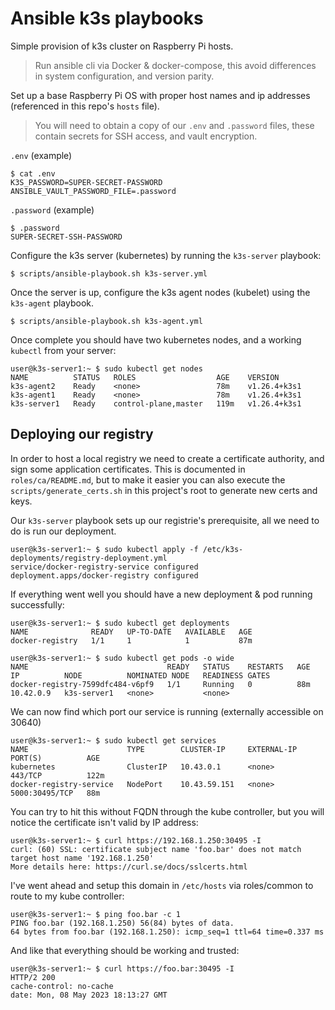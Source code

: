 # Ansible k3s playbooks

Simple provision of k3s cluster on Raspberry Pi hosts.

> Run ansible cli via Docker & docker-compose, this avoid differences
  in system configuration, and version parity.

Set up a base Raspberry Pi OS with proper host names
and ip addresses (referenced in this repo's `hosts` file).

> You will need to obtain a copy of our `.env` and `.password` files,
  these contain secrets for SSH access, and vault encryption.

`.env` (example)

```
$ cat .env
K3S_PASSWORD=SUPER-SECRET-PASSWORD
ANSIBLE_VAULT_PASSWORD_FILE=.password
```

`.password` (example)

```
$ .password
SUPER-SECRET-SSH-PASSWORD
```

Configure the k3s server (kubernetes) by running the `k3s-server` playbook:

```
$ scripts/ansible-playbook.sh k3s-server.yml
```

Once the server is up, configure the k3s agent nodes (kubelet) using the `k3s-agent` playbook.

```
$ scripts/ansible-playbook.sh k3s-agent.yml
```

Once complete you should have two kubernetes nodes,
and a working `kubectl` from your server:

```
user@k3s-server1:~ $ sudo kubectl get nodes
NAME          STATUS   ROLES                  AGE    VERSION
k3s-agent2    Ready    <none>                 78m    v1.26.4+k3s1
k3s-agent1    Ready    <none>                 78m    v1.26.4+k3s1
k3s-server1   Ready    control-plane,master   119m   v1.26.4+k3s1
```

## Deploying our registry

In order to host a local registry we need to create a certificate authority, and sign some application
certificates. This is documented in `roles/ca/README.md`, but to make it easier you can also execute
the `scripts/generate_certs.sh` in this project's root to generate new certs and keys.

Our `k3s-server` playbook sets up our registrie's prerequisite, all we need to do is run our deployment.

```
user@k3s-server1:~ $ sudo kubectl apply -f /etc/k3s-deployments/registry-deployment.yml
service/docker-registry-service configured
deployment.apps/docker-registry configured
```

If everything went well you should have a new deployment & pod running successfully:

```
user@k3s-server1:~ $ sudo kubectl get deployments
NAME              READY   UP-TO-DATE   AVAILABLE   AGE
docker-registry   1/1     1            1           87m

user@k3s-server1:~ $ sudo kubectl get pods -o wide
NAME                               READY   STATUS    RESTARTS   AGE   IP          NODE          NOMINATED NODE   READINESS GATES
docker-registry-7599dfc484-v6pf9   1/1     Running   0          88m   10.42.0.9   k3s-server1   <none>           <none>
```

We can now find which port our service is running (externally accessible on 30640)

```
user@k3s-server1:~ $ sudo kubectl get services
NAME                      TYPE        CLUSTER-IP     EXTERNAL-IP   PORT(S)          AGE
kubernetes                ClusterIP   10.43.0.1      <none>        443/TCP          122m
docker-registry-service   NodePort    10.43.59.151   <none>        5000:30495/TCP   88m
```

You can try to hit this without FQDN through the kube controller, but you will notice
the certificate isn't valid by IP address:

```
user@k3s-server1:~ $ curl https://192.168.1.250:30495 -I
curl: (60) SSL: certificate subject name 'foo.bar' does not match target host name '192.168.1.250'
More details here: https://curl.se/docs/sslcerts.html
```

I've went ahead and setup this domain in `/etc/hosts` via roles/common to route to my kube controller:

```
user@k3s-server1:~ $ ping foo.bar -c 1
PING foo.bar (192.168.1.250) 56(84) bytes of data.
64 bytes from foo.bar (192.168.1.250): icmp_seq=1 ttl=64 time=0.337 ms
```

And like that everything should be working and trusted:

```
user@k3s-server1:~ $ curl https://foo.bar:30495 -I
HTTP/2 200
cache-control: no-cache
date: Mon, 08 May 2023 18:13:27 GMT
```
